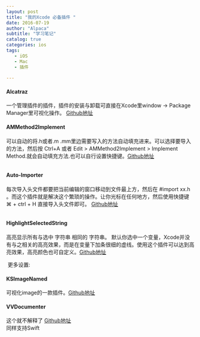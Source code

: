 ```yaml
---
layout: post
title: "我的Xcode 必备插件 "
date: 2016-07-19
author: "Alpaca"
subtitle: "学习笔记"
catalog: true
categories: ios
tags:
   - iOS
   - Mac
   - 插件
   
---
```


#### Alcatraz

一个管理插件的插件，插件的安装与卸载可直接在Xcode里window -> Package Manager里可视化操作。
[Github地址](https://github.com/alcatraz/Alcatraz)
<img src="http://7xqmgj.com1.z0.glb.clouddn.com/2016-07-19_%E6%88%AA%E5%9B%BE%202016-07-19%2013%E6%97%B613%E5%88%8634%E7%A7%92.png" alt="" class="shadow"/>  

#### AMMethod2Implement  

可以自动的将.h或者.m .mm里边需要写入的方法自动填充进来。可以选择要导入的方法，然后按 Ctrl+A 或者 Edit > AMMethod2Implement > Implement Method.就会自动填充方法.也可以自行设置快捷键。[Github地址](https://github.com/MellongLau/AMMethod2Implement)

<img src="https://camo.githubusercontent.com/f22645bb84f9ddbdcca5cf9850eb7dc8f66f1ea3/68747470733a2f2f7261772e6769746875622e636f6d2f4d656c6c6f6e674c61752f414d4d6574686f6432496d706c656d656e742f6d61737465722f53637265656e73686f74732f757361676553637265656e73686f742e676966" alt="" class="shadow"/>  

#### Auto-Importer  

每次导入头文件都要把当前编辑的窗口移动到文件最上方，然后在 #import xx.h 。而这个插件就是解决这个繁琐的操作。让你光标在任何地方，然后使用快捷键 ⌘ + ctrl + H 直接导入头文件即可。  [Github地址](https://github.com/citrusbyte/Auto-Importer-for-Xcode)


<img src="https://github.com/citrusbyte/Auto-Importer-for-Xcode/raw/master/demo.gif" alt="" class="shadow"/>  

#### HighlightSelectedString  

高亮显示所有与选中 字符串 相同的 字符串。 默认你选中一个变量，Xcode并没有与之相关的高亮效果，而是在变量下加条很细的虚线。使用这个插件可以达到高亮效果，高亮颜色也可自定义。[Github地址](https://github.com/keepyounger/HighlightSelectedString)  

<img src="https://github.com/keepyounger/HighlightSelectedString/raw/master/demo.png" alt="" class="shadow"/>  
更多设置:  
<img src="https://github.com/keepyounger/HighlightSelectedString/raw/master/menu.png" alt="" class="shadow"/>  

#### KSImageNamed  

可视化image的一款插件。[Github地址](https://github.com/ksuther/KSImageNamed-Xcode)  
<img src="https://camo.githubusercontent.com/c354bf04524df86daeabe7a6d2b9926fac790f85/68747470733a2f2f7261772e6769746875622e636f6d2f6b7375746865722f4b53496d6167654e616d65642d58636f64652f6d61737465722f73637265656e73686f742e676966" alt="" class="shadow"/>  

#### VVDocumenter  

这个就不解释了  [Github地址](https://github.com/onevcat/VVDocumenter-Xcode)  
<img src="https://camo.githubusercontent.com/ca5518c9872e15b8a95b9d8c5f44bc331977d710/68747470733a2f2f7261772e6769746875622e636f6d2f6f6e65766361742f5656446f63756d656e7465722d58636f64652f6d61737465722f53637265656e53686f742e676966" alt="" class="shadow"/>   
同样支持Swift  
<img src="https://camo.githubusercontent.com/58e452b57245cd79c2e59ac7926609be4dffbfd8/68747470733a2f2f7261772e6769746875622e636f6d2f6f6e65766361742f5656446f63756d656e7465722d58636f64652f6d61737465722f7676646f63756d656e7465722d73776966742e676966" alt="" class="shadow"/>   





